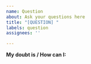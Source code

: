 ```yaml
---
name: Question
about: Ask your questions here
title: "[QUESTION] "
labels: question
assignees: ''

---
```


**My doubt is / How can I:**
<!-- Read the documentation before asking questions!
https://github.com/nyxnor/onionjuggler/blob/main/docs/onionjuggler-cli.md
https://github.com/nyxnor/onionjuggler/blob/main/README.md
-->
